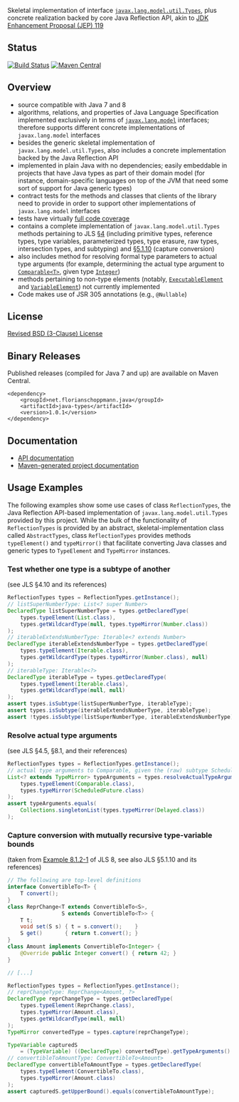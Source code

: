 Skeletal implementation of interface
[`javax.lang.model.util.Types`](http://docs.oracle.com/javase/8/docs/api/javax/lang/model/util/Types.html),
plus concrete realization backed by core Java Reflection API, akin to
[JDK Enhancement Proposal (JEP) 119](http://openjdk.java.net/jeps/119)

## Status
[![Build Status](https://travis-ci.org/fschopp/java-types.svg?branch=master)](https://travis-ci.org/fschopp/java-types)
[![Maven Central](https://maven-badges.herokuapp.com/maven-central/net.florianschoppmann.java/java-types/badge.svg?style=flat)](http://search.maven.org/#search|gav|1|g:net.florianschoppmann.java%20AND%20a:java-types)

## Overview

- source compatible with Java 7 and 8
- algorithms, relations, and properties of Java Language Specification
  implemented exclusively in terms of
  [`javax.lang.model`](https://docs.oracle.com/javase/8/docs/api/javax/lang/model/package-summary.html)
  interfaces; therefore supports different concrete implementations of
  `javax.lang.model` interfaces
- besides the generic skeletal implementation of `javax.lang.model.util.Types`,
  also includes a concrete implementation backed by the Java Reflection API
- implemented in plain Java with no dependencies; easily embeddable in projects
  that have Java types as part of their domain model (for instance,
  domain-specific languages on top of the JVM that need some sort of support
  for Java generic types)
- contract tests for the methods and classes that clients of the library need
  to provide in order to support other implementations of `javax.lang.model`
  interfaces
- tests have virtually
  [full code coverage](http://fschopp.github.io/java-types/jacoco/index.html)
- contains a complete implementation of `javax.lang.model.util.Types` methods
  pertaining to JLS
  [§4](http://docs.oracle.com/javase/specs/jls/se8/html/jls-4.html) (including
  primitive types, reference types, type variables, parameterized types, type
  erasure, raw types, intersection types, and subtyping) and
  [§5.1.10](http://docs.oracle.com/javase/specs/jls/se8/html/jls-5.html#jls-5.1.10)
  (capture conversion)
- also includes method for resolving formal type parameters to actual type
  arguments (for example, determining the actual type argument to
  [`Comparable<T>`](http://docs.oracle.com/javase/8/docs/api/java/lang/Comparable.html),
  given type
  [`Integer`](http://docs.oracle.com/javase/8/docs/api/java/lang/Integer.html))
- methods pertaining to non-type elements (notably,
  [`ExecutableElement`](http://docs.oracle.com/javase/8/docs/api/javax/lang/model/element/ExecutableElement.html)
  and
  [`VariableElement`](http://docs.oracle.com/javase/8/docs/api/javax/lang/model/element/VariableElement.html))
  not currently implemented
- Code makes use of JSR 305 annotations (e.g., `@Nullable`)

## License

[Revised BSD (3-Clause) License](LICENSE)

## Binary Releases

Published releases (compiled for Java 7 and up) are available on Maven Central.

```
<dependency>
    <groupId>net.florianschoppmann.java</groupId>
    <artifactId>java-types</artifactId>
    <version>1.0.1</version>
</dependency>
```

## Documentation

- [API documentation](http://fschopp.github.io/java-types/apidocs/index.html)
- [Maven-generated project documentation](http://fschopp.github.io/java-types)

## Usage Examples

The following examples show some use cases of class `ReflectionTypes`, the Java
Reflection API-based implementation of `javax.lang.model.util.Types` provided
by this project. While the bulk of the functionality of `ReflectionTypes` is
provided by an abstract, skeletal-implementation class called `AbstractTypes`,
class `ReflectionTypes` provides methods `typeElement()` and `typeMirror()`
that facilitate converting Java classes and generic types to `TypeElement` and
`TypeMirror` instances.

### Test whether one type is a subtype of another

(see JLS §4.10 and its references)

```java
ReflectionTypes types = ReflectionTypes.getInstance();
// listSuperNumberType: List<? super Number>
DeclaredType listSuperNumberType = types.getDeclaredType(
    types.typeElement(List.class),
    types.getWildcardType(null, types.typeMirror(Number.class))
);
// iterableExtendsNumberType: Iterable<? extends Number>
DeclaredType iterableExtendsNumberType = types.getDeclaredType(
    types.typeElement(Iterable.class),
    types.getWildcardType(types.typeMirror(Number.class), null)
);
// iterableType: Iterable<?>
DeclaredType iterableType = types.getDeclaredType(
    types.typeElement(Iterable.class),
    types.getWildcardType(null, null)
);
assert types.isSubtype(listSuperNumberType, iterableType);
assert types.isSubtype(iterableExtendsNumberType, iterableType);
assert !types.isSubtype(listSuperNumberType, iterableExtendsNumberType);
```

### Resolve actual type arguments

(see JLS §4.5, §8.1, and their references)

```java
ReflectionTypes types = ReflectionTypes.getInstance();
// actual type arguments to Comparable, given the (raw) subtype ScheduledFuture
List<? extends TypeMirror> typeArguments = types.resolveActualTypeArguments(
    types.typeElement(Comparable.class),
    types.typeMirror(ScheduledFuture.class)
);
assert typeArguments.equals(
    Collections.singletonList(types.typeMirror(Delayed.class))
);
```

### Capture conversion with mutually recursive type-variable bounds

(taken from [Example 8.1.2-1](http://docs.oracle.com/javase/specs/jls/se8/html/jls-8.html#d5e11077)
of JLS 8, see also JLS §5.1.10 and its references)

```java
// The following are top-level definitions
interface ConvertibleTo<T> {
    T convert();
}
class ReprChange<T extends ConvertibleTo<S>,
                 S extends ConvertibleTo<T>> {
    T t;
    void set(S s) { t = s.convert();    }
    S get()       { return t.convert(); }
}
class Amount implements ConvertibleTo<Integer> {
    @Override public Integer convert() { return 42; }
}

// [...]

ReflectionTypes types = ReflectionTypes.getInstance();
// reprChangeType: ReprChange<Amount, ?>
DeclaredType reprChangeType = types.getDeclaredType(
    types.typeElement(ReprChange.class),
    types.typeMirror(Amount.class),
    types.getWildcardType(null, null)
);
TypeMirror convertedType = types.capture(reprChangeType);

TypeVariable capturedS
    = (TypeVariable) ((DeclaredType) convertedType).getTypeArguments().get(1);
// convertibleToAmountType: ConvertibleTo<Amount>
DeclaredType convertibleToAmountType = types.getDeclaredType(
    types.typeElement(ConvertibleTo.class),
    types.typeMirror(Amount.class)
);
assert capturedS.getUpperBound().equals(convertibleToAmountType);
```
